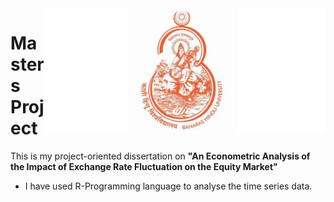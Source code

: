 <img align="right" width="450" height="200" src="https://github.com/JaishreeJoshita/MA_Thesis/blob/75d5a43ae096c3d8b4176e50b8259fcb46917ff6/BHU%20logo%20img.jpg">

# Masters Project
This is my project-oriented dissertation on **"An Econometric Analysis of the Impact of Exchange Rate Fluctuation on the Equity Market"**
- I have used R-Programming language to analyse the time series data. 
